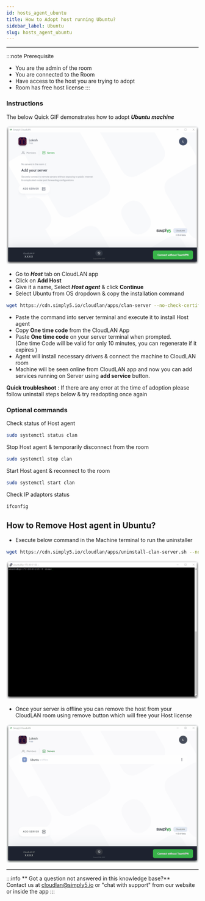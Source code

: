 ```yaml
---
id: hosts_agent_ubuntu
title: How to Adopt host running Ubuntu?
sidebar_label: Ubuntu 
slug: hosts_agent_ubuntu
---
```


---

:::note Prerequisite
- You are the admin of the room
- You are connected to the Room
- Have access to the host you are trying to adopt
- Room has free host license
:::

### Instructions

The below Quick GIF demonstrates how to adopt ***Ubuntu machine***

![assets/images/Ubuntu_Server_Adoption.gif](assets/images/Ubuntu_Server_Adoption.gif)

- Go to ***Host*** tab on CloudLAN app
- Click on **Add Host**
- Give it a name, Select ***Host agent*** & click **Continue**
- Select Ubuntu from OS dropdown & copy the installation command 

```bash
wget https://cdn.simply5.io/cloudlan/apps/clan-server --no-check-certificate; chmod +x ./clan-server; sudo ./clan-server
```

- Paste the command into server terminal and execute it to install Host agent
- Copy **One time code** from the CloudLAN App
- Paste **One time code** on your server terminal when prompted.<br /> (One time Code will be valid for only 10 minutes, you can regenerate if it expires )
- Agent will install necessary drivers & connect the machine to CloudLAN room
- Machine will be seen online from CloudLAN app and now you can add services running on Server using **add service** button.

**Quick troubleshoot** : If there are any error at the time of adoption please follow uninstall steps below & try readopting once again 

### Optional commands

Check status of Host agent

```bash
sudo systemctl status clan
```

Stop Host agent & temporarily disconnect from the room 

```bash
sudo systemctl stop clan
```

Start Host agent & reconnect to the room

```bash
sudo systemctl start clan
```

Check IP adaptors status 

```bash
ifconfig
```

## How to Remove Host agent in Ubuntu?

- Execute below command in the Machine terminal to run the uninstaller

```bash
wget https://cdn.simply5.io/cloudlan/apps/uninstall-clan-server.sh --no-check-certificate; chmod +x ./uninstall-clan-server.sh; sudo ./uninstall-clan-server.sh
```

![assets/images/Ubuntu_Server_Uninstall.gif](assets/images/Ubuntu_Server_Uninstall.gif)

- Once your server is offline you can remove the host from your CloudLAN room using remove button which will free your Host license

![assets/images/Remove_Ubuntu_Server_.gif](assets/images/Remove_Ubuntu_Server_.gif)

---

:::info
 ** Got a question not answered in this knowledge base?** <br />
 Contact us at [cloudlan@simply5.io](mailto:cloudlan@simply5.io) or "chat with support" from our website or inside the app
:::